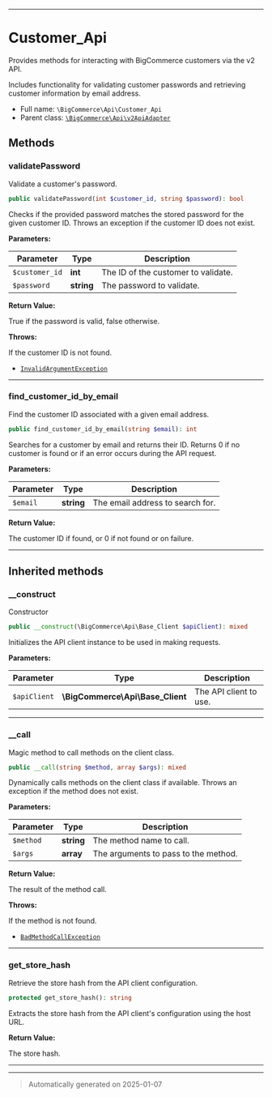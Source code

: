 ***

# Customer_Api

Provides methods for interacting with BigCommerce customers via the v2 API.

Includes functionality for validating customer passwords and retrieving customer
information by email address.

* Full name: `\BigCommerce\Api\Customer_Api`
* Parent class: [`\BigCommerce\Api\v2ApiAdapter`](./classes/BigCommerce/Api/v2ApiAdapter.md)




## Methods


### validatePassword

Validate a customer's password.

```php
public validatePassword(int $customer_id, string $password): bool
```

Checks if the provided password matches the stored password for the given customer ID.
Throws an exception if the customer ID does not exist.






**Parameters:**

| Parameter | Type | Description |
|-----------|------|-------------|
| `$customer_id` | **int** | The ID of the customer to validate. |
| `$password` | **string** | The password to validate. |


**Return Value:**

True if the password is valid, false otherwise.



**Throws:**
<p>If the customer ID is not found.</p>

- [`InvalidArgumentException`](./classes/InvalidArgumentException.md)



***

### find_customer_id_by_email

Find the customer ID associated with a given email address.

```php
public find_customer_id_by_email(string $email): int
```

Searches for a customer by email and returns their ID. Returns 0 if no customer
is found or if an error occurs during the API request.






**Parameters:**

| Parameter | Type | Description |
|-----------|------|-------------|
| `$email` | **string** | The email address to search for. |


**Return Value:**

The customer ID if found, or 0 if not found or on failure.




***


## Inherited methods


### __construct

Constructor

```php
public __construct(\BigCommerce\Api\Base_Client $apiClient): mixed
```

Initializes the API client instance to be used in making requests.






**Parameters:**

| Parameter | Type | Description |
|-----------|------|-------------|
| `$apiClient` | **\BigCommerce\Api\Base_Client** | The API client to use. |





***

### __call

Magic method to call methods on the client class.

```php
public __call(string $method, array $args): mixed
```

Dynamically calls methods on the client class if available. Throws an exception if the method does not exist.






**Parameters:**

| Parameter | Type | Description |
|-----------|------|-------------|
| `$method` | **string** | The method name to call. |
| `$args` | **array** | The arguments to pass to the method. |


**Return Value:**

The result of the method call.



**Throws:**
<p>If the method is not found.</p>

- [`BadMethodCallException`](./classes/BadMethodCallException.md)



***

### get_store_hash

Retrieve the store hash from the API client configuration.

```php
protected get_store_hash(): string
```

Extracts the store hash from the API client's configuration using the host URL.







**Return Value:**

The store hash.




***


***
> Automatically generated on 2025-01-07
